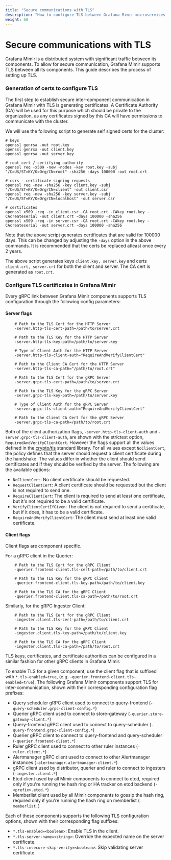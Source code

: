 ```yaml
---
title: "Secure communications with TLS"
description: "How to configure TLS between Grafana Mimir microservices."
weight: 60
---
```


# Secure communications with TLS

Grafana Mimir is a distributed system with significant traffic between its components.
To allow for secure communication, Grafana Mimir supports TLS between all its
components. This guide describes the process of setting up TLS.

### Generation of certs to configure TLS

The first step to establish secure inter-component communication in Grafana Mimir with TLS is
generating certificates. A Certificate Authority (CA) will be used for this
purpose which should be private to the organization, as any certificates signed
by this CA will have permissions to communicate with the cluster.

We will use the following script to generate self signed certs for the cluster:

```
# keys
openssl genrsa -out root.key
openssl genrsa -out client.key
openssl genrsa -out server.key

# root cert / certifying authority
openssl req -x509 -new -nodes -key root.key -subj "/C=US/ST=KY/O=Org/CN=root" -sha256 -days 100000 -out root.crt

# csrs - certificate signing requests
openssl req -new -sha256 -key client.key -subj "/C=US/ST=KY/O=Org/CN=client" -out client.csr
openssl req -new -sha256 -key server.key -subj "/C=US/ST=KY/O=Org/CN=localhost" -out server.csr

# certificates
openssl x509 -req -in client.csr -CA root.crt -CAkey root.key -CAcreateserial -out client.crt -days 100000 -sha256
openssl x509 -req -in server.csr -CA root.crt -CAkey root.key -CAcreateserial -out server.crt -days 100000 -sha256
```

Note that the above script generates certificates that are valid for 100000 days.
This can be changed by adjusting the `-days` option in the above commands.
It is recommended that the certs be replaced atleast once every 2 years.

The above script generates keys `client.key, server.key` and certs
`client.crt, server.crt` for both the client and server. The CA cert is
generated as `root.crt`.

### Configure TLS certificates in Grafana Mimir

Every gRPC link between Grafana Mimir components supports TLS configuration
through the following config parameters:

#### Server flags

```
    # Path to the TLS Cert for the HTTP Server
    -server.http-tls-cert-path=/path/to/server.crt

    # Path to the TLS Key for the HTTP Server
    -server.http-tls-key-path=/path/to/server.key

    # Type of Client Auth for the HTTP Server
    -server.http-tls-client-auth="RequireAndVerifyClientCert"

    # Path to the Client CA Cert for the HTTP Server
    -server.http-tls-ca-path="/path/to/root.crt"

    # Path to the TLS Cert for the gRPC Server
    -server.grpc-tls-cert-path=/path/to/server.crt

    # Path to the TLS Key for the gRPC Server
    -server.grpc-tls-key-path=/path/to/server.key

    # Type of Client Auth for the gRPC Server
    -server.grpc-tls-client-auth="RequireAndVerifyClientCert"

    # Path to the Client CA Cert for the gRPC Server
    -server.grpc-tls-ca-path=/path/to/root.crt
```

Both of the client authorization flags, `-server.http-tls-client-auth` and `-server.grpc-tls-client-auth`, are shown with the strictest option, `RequiredAndVerifyClientCert`. However the flags support all the values defined in the [crypto/tls](https://pkg.go.dev/crypto/tls#ClientAuthType) standard library. For all values except `NoClientCert`, the policy defines that the server should request a client certificate during the handshake. The values differ in whether the client should send certificates and if they should be verified by the server. The following are the available options:

- `NoClientCert`: No client certificate should be requested.
- `RequestClientCert`: A client certificate should be requested but the client is not required to send one.
- `RequireClientCert`: The client is required to send at least one certificate, but it's not required to be a valid certificate.
- `VerifyClientCertIfGiven`: The client is not required to send a certificate, but if it does, it has to be a valid certificate.
- `RequireAndVerifyClientCert`: The client must send at least one valid certificate.

#### Client flags

Client flags are component specific.

For a gRPC client in the Querier:

```
    # Path to the TLS Cert for the gRPC Client
    -querier.frontend-client.tls-cert-path=/path/to/client.crt

    # Path to the TLS Key for the gRPC Client
    -querier.frontend-client.tls-key-path=/path/to/client.key

    # Path to the TLS CA for the gRPC Client
    -querier.frontend-client.tls-ca-path=/path/to/root.crt
```

Similarly, for the gRPC Ingester Client:

```
    # Path to the TLS Cert for the gRPC Client
    -ingester.client.tls-cert-path=/path/to/client.crt

    # Path to the TLS Key for the gRPC Client
    -ingester.client.tls-key-path=/path/to/client.key

    # Path to the TLS CA for the gRPC Client
    -ingester.client.tls-ca-path=/path/to/root.crt
```

TLS keys, certificates, and certificate authorities can be configured in a similar fashion for other gRPC clients in Grafana Mimir.

To enable TLS for a given component, use the client flag that is suffixed with `*.tls-enabled=true`, (e.g. `-querier.frontend-client.tls-enabled=true`). The following Grafana Mimir components support TLS for inter-communication, shown with their corresponding configuration flag prefixes:

- Query scheduler gRPC client used to connect to query-frontend (`-query-scheduler.grpc-client-config.*`)
- Querier gRPC client used to connect to store-gateway (`-querier.store-gateway-client.*`)
- Query-frontend gRPC client used to connect to query-scheduler (`-query-frontend.grpc-client-config.*`)
- Querier gRPC client to connect to query-frontend and query-scheduler (`-querier.frontend-client.*`)
- Ruler gRPC client used to connect to other ruler instances (`-ruler.client.*`)
- Alertmanager gRPC client used to connect to other Alertmanager instances (`-alertmanager.alertmanager-client.*`)
- gRPC client used by distributor, querier and ruler to connect to ingesters (`-ingester.client.*`)
- Etcd client used by all Mimir components to connect to etcd, required only if you're running the hash ring or HA tracker on etcd backend (`-<prefix>.etcd.*`)
- Memberlist client used by all Mimir components to gossip the hash ring, required only if you're running the hash ring on memberlist (`-memberlist.`)

Each of these components supports the following TLS configuration options, shown with their corresponding flag suffixes:

- `*.tls-enabled=<boolean>`: Enable TLS in the client.
- `*.tls-server-name=<string>`: Override the expected name on the server certificate.
- `*.tls-insecure-skip-verify=<boolean>`: Skip validating server certificate.
